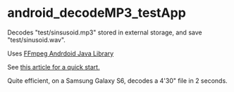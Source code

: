 # android_decodeMP3_testApp

Decodes "test/sinsusoid.mp3" stored in external storage, and save "test/sinusoid.wav".

Uses [FFmpeg Andrdoid Java Library](http://writingminds.github.io/ffmpeg-android-java/)

See [this article for a quick start.](https://medium.com/wolox-driving-innovation/https-medium-com-wolox-driving-innovation-the-power-of-ffmpeg-on-android-ef6e0c01d59f)

Quite efficient, on a Samsung Galaxy S6, decodes a 4'30" file in 2 seconds.

